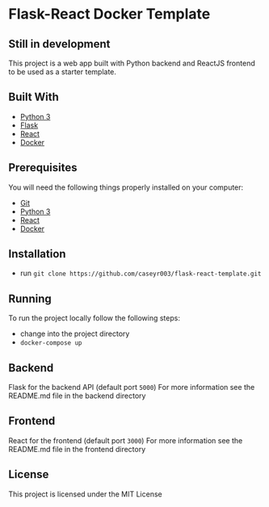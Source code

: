 # Flask-React Docker Template
## Still in development

This project is a web app built with Python backend and ReactJS frontend to be used as a starter template.

## Built With

* [Python 3](https://www.python.org/)
* [Flask](http://flask.pocoo.org/)
* [React](https://reactjs.org/)
* [Docker](https://www.docker.com/)

## Prerequisites

You will need the following things properly installed on your computer:

* [Git](http://git-scm.com/)
* [Python 3](https://www.python.org/)
* [React](https://reactjs.org/)
* [Docker](https://www.docker.com/)

## Installation

* run `git clone https://github.com/caseyr003/flask-react-template.git`

## Running

To run the project locally follow the following steps:

* change into the project directory
* `docker-compose up`

## Backend

Flask for the backend API (default port `5000`)
For more information see the README.md file in the backend directory

## Frontend

React for the frontend (default port `3000`)
For more information see the README.md file in the frontend directory

## License

This project is licensed under the MIT License
